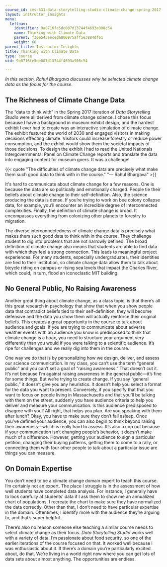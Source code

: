 ```yaml
---
course_id: cms-631-data-storytelling-studio-climate-change-spring-2017
layout: instructor_insights
menu:
  leftnav:
    identifier: 9a0716fe5de007d13744f4693a908c54
    name: Thinking with Climate Data
    parent: f30e545aeceda806975aff5e3884df61
    weight: 60
parent_title: Instructor Insights
title: Thinking with Climate Data
type: course
uid: 9a0716fe5de007d13744f4693a908c54

---
```


_In this section, Rahul Bhargava discusses why he selected climate change data as the focus for the course_.

The Richness of Climate Change Data
-----------------------------------

The “data to think with” in the Spring 2017 iteration of _Data Storytelling Studio_ were all derived from climate change science. I chose this focus because I have a background in museum exhibit design, and the hardest exhibit I ever had to create was an interactive simulation of climate change. The exhibit featured the world of 2030 and engaged visitors in making decisions effecting climate. Visitors could increase forestry or reduce power consumption, and the exhibit would show them the societal impacts of those decisions. To design the exhibit I had to read the United Nationals Intergovernmental Panel on Climate Change reports and translate the data into engaging content for museum goers. It was a challenge!

{{< quote "The difficulties of climate change data are precisely what make them such good data to think with in the course." "— Rahul Bhargava" >}}

It's hard to communicate about climate change for a few reasons. One is because the data are so politically and emotionally charged. People tie their beliefs about climate change to their self-definition. Also, the science producing the data is dense. If you’re trying to work on bee colony collapse data, for example, you’ll encounter an incredible degree of interconnected complexities. Finally, the definition of climate change is broad. It encompasses everything from colonizing other planets to forestry to migration. 

The diverse interconnectedness of climate change data is precisely what makes them such good data to think with in the course. They challenge student to dig into problems that are not narrowly defined. The broad definition of climate change also means that students are able to find data with which they feel a strong connection. This leads to meaningful project experiences. For many students, especially undergraduates, their identities are tied to their institution, so climate change data allow them to talk about bicycle riding on campus or rising sea levels that impact the Charles River, which could, in turn, flood an iconoclastic MIT building.

No General Public, No Raising Awareness
---------------------------------------

Another great thing about climate change, as a class topic, is that there’s all this great research in psychology that show that when you show people data that contradict beliefs tied to their self-definition, they will become defensive and the data you show them will actually reinforce their original beliefs. This creates a great opportunity in the course to talk about audience and goals. If you are trying to communicate about adverse weather events with an audience you know is predisposed to think that climate change is a hoax, you need to structure your argument very differently than you would if you were talking to a scientific audience. It’s ripe for challenges and we really dig into them in the course.

One way we do that is by personalizing how we design, deliver, and assess our science communication. In my class, you can’t use the term “general public” and you can’t set a goal of “raising awareness.” That doesn’t cut it. It’s not because I'm against raising awareness in the general public—it’s fine for some things. But we’re trying to create change. If you say “general public,” it doesn’t give you any heuristics. It doesn’t help you select a format for the data you want to present. Conversely, if you specify that that you want to focus on people living in Massachusetts and that you’ll be talking with them on the street, suddenly you have audience criteria to help you deliver and measure your communication. Is this audience predisposed to disagree with you? All right, that helps you plan. Are you speaking with them after lunch? Okay, you have to make sure they don’t fall asleep. Once you’ve defined your audience, you can also begin to think beyond raising their awareness—which is really hard to assess. It’s also a cop out because if your communication isn’t changing people’s behavior, it doesn’t make much of a difference. However, getting your audience to sign a particular petition, changing their buying patterns, getting them to come to a rally, or connecting them with four other people to talk about a particular issue are things you can measure.

On Domain Expertise
-------------------

You don’t need to be a climate change domain expert to teach this course. I’m certainly not an expert. The place I struggle is in the assessment of how well students have completed data analysis. For instance, I generally have to look carefully at students’ data if I ask them to show me an annualized chart of populations. I recreate the chart to make sure they have normalized the data correctly. Other than that, I don’t need to have particular expertise in the domain. Oftentimes, I identify more with the audience they’re arguing to, and that’s super helpful. 

There’s also no reason someone else teaching a similar course needs to select climate change as their focus. _Data Storytelling Studio_ works well with a variety of data. I’m passionate about food security, so one of the earlier iterations of the course focused on that. It worked well because I was enthusiastic about it. If there’s a domain you’re particularly excited about, do that. We’re living in a world right now where you can get lots of data sets about almost anything. The opportunities are endless.